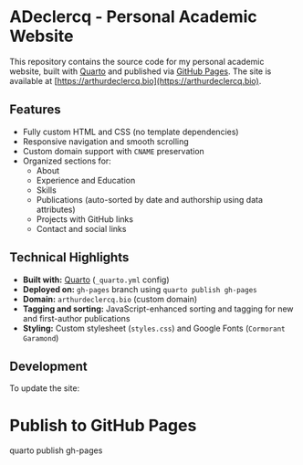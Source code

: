 # ADeclercq - Personal Academic Website

This repository contains the source code for my personal academic website, built with [Quarto](https://quarto.org/) and published via [GitHub Pages](https://pages.github.com/). The site is available at [https://arthurdeclercq.bio](https://arthurdeclercq.bio).

## Features

- Fully custom HTML and CSS (no template dependencies)
- Responsive navigation and smooth scrolling
- Custom domain support with `CNAME` preservation
- Organized sections for:
  - About
  - Experience and Education
  - Skills
  - Publications (auto-sorted by date and authorship using data attributes)
  - Projects with GitHub links
  - Contact and social links

## Technical Highlights

- **Built with:** [Quarto](https://quarto.org/) (`_quarto.yml` config)
- **Deployed on:** `gh-pages` branch using `quarto publish gh-pages`
- **Domain:** `arthurdeclercq.bio` (custom domain)
- **Tagging and sorting:** JavaScript-enhanced sorting and tagging for new and first-author publications
- **Styling:** Custom stylesheet (`styles.css`) and Google Fonts (`Cormorant Garamond`)

## Development

To update the site:

# Publish to GitHub Pages
quarto publish gh-pages
